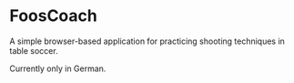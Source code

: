 # FoosCoach
A simple browser-based application for practicing shooting techniques in table soccer.

Currently only in German.
